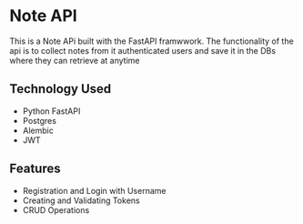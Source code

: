 <h1>Note API</h1>
<p>This is a Note APi built with the FastAPI framwwork. The functionality of the api is to collect notes from it authenticated users
and save it in the DBs where they can retrieve at anytime</p>

<h2>Technology Used</h2>
<ul>
  <li>Python FastAPI</li>
  <li>Postgres</li>
  <li>Alembic</li>
  <li>JWT</li>
</ul>

<h2>Features</h2>
<ul>
  <li>Registration and Login with Username</li>
  <li>Creating and Validating Tokens</li>
  <li>CRUD Operations</li>
</ul>

